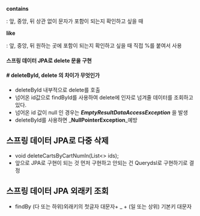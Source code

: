 **contains**

: 앞, 중앙, 뒤 상관 없이 문자가 포함이 되는지 확인하고 싶을 때

**like**

: 앞, 중앙, 뒤 원하는 곳에 포함이 되는지 확인하고 싶을 때 직접 %를 붙여서 사용

#### 스프링 데이터 JPA로 delete 문을 구현

 #### # deleteById, delete 의 차이가 무엇인가
 
-   deleteById 내부적으로 delete를 호출
-   넘어온 id값으로 findById를 사용하여 delete에 인자로 넘겨줄 데이터를 조회하고있다.
-   넘어온 id 값이 null 인 경우는 _**EmptyResultDataAccessException**_ 을 발생
- deleteById를 사용하면 _**NullPointerException**_예방

## 스프링 데이터 JPA로 다중 삭제

 - void deleteCartsByCartNumIn(List<> ids);
 - 앞으로 JPA로 구현이 되는 것 먼저 구현하고 안되는 건 Querydsl로 구현하기로 결정

## 스프링 데이터 JPA 외래키 조회

- findBy (다 또는 하위)외래키의 첫글자 대문자+ _ + (일 또는 상위) 기본키 대문자